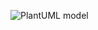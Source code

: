 ![PlantUML model](http://www.plantuml.com/plantuml/png/ZL6nRi8m4Dtp5HPZ9OQk7IeGIuSM8LNzW8jzm0dx79tFK8JwxqsKEeIKWIpMUtxttZjdaHH4S_1cQMtChEO367OOaBMgqe6u0O5WQh27dRG2jue-YdcBkY4-L9LfFwYJ2bWrraDAvYkXN2hpzyst94dN4F1AUPWokPsvPPhMwXJ5NHc9lh__wMFxjAKBnDGLq2W6lnNPbGx_rPyeHxAuaNWaX_Vr8_dA4x8-wdgfnatB7a9s00pXpWgbJNjkoLzjR0mDyBb0S4umfS5u7ndNETGeXNAOh52Z5BbGbDxRV4xexZpT4SX3JPxqR8RK4Dd14AePqmYUqF4DeViiOxmL6g44ccMCS_4kJQO_PFOyC_DvTqoVvSMycZqa0ztSz7AOUveLoqxVzAeoD5xueQG5iil1_m80)
